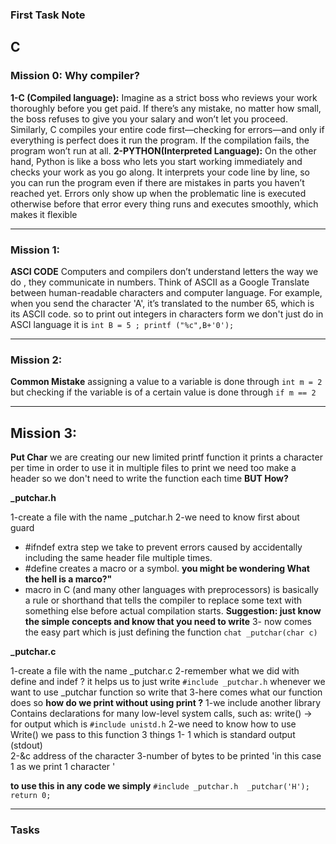 ### First Task Note

## C 

### Mission 0: Why compiler?
**1-C (Compiled language):** Imagine as a strict boss who reviews your work thoroughly before you get paid. If there’s any mistake, no matter how small, the boss refuses to give you your salary and won’t let you proceed. Similarly, C compiles your entire code first—checking for errors—and only if everything is perfect does it run the program. If the compilation fails, the program won’t run at all.
**2-PYTHON(Interpreted Language):** On the other hand, Python is like a boss who lets you start working immediately and checks your work as you go along. It interprets your code line by line, so you can run the program even if there are mistakes in parts you haven’t reached yet. Errors only show up when the problematic line is executed otherwise before that error every thing runs and executes smoothly, which makes it flexible


---
### Mission 1:
**ASCI CODE**
Computers and compilers don’t understand letters the way we do , they communicate in numbers. Think of ASCII as a Google Translate between human-readable characters and computer language. For example, when you send the character 'A', it’s translated to the number 65, which is its ASCII code.
so to print out integers in characters form we don't just do in ASCI language it is 
`int B = 5 ;
printf ("%c",B+'0');`


---
### Mission 2:
**Common Mistake**
assigning a value to a variable is done through `int m = 2 `
but checking if the variable is of a certain value is done through `if m == 2`


 ---
## Mission 3:
**Put Char**
we are creating our new limited printf function it prints a character per time 
in order to use it in multiple files to print we need too make a header so we don't need to write the function each time 
**BUT How?**

**_putchar.h**

1-create a file with the name _putchar.h
2-we need to know first about guard 
- #ifndef extra step we take to prevent errors caused by accidentally including the same header file multiple times.
- #define creates a macro or a symbol. 
**you might be wondering What the hell is a marco?"** 
- macro in C (and many other languages with preprocessors) is basically a rule or shorthand that tells the compiler to replace some text with something else before actual compilation starts.
**Suggestion: just know the simple concepts and know that you need to write**
3- now comes the easy part which is just defining the function `chat _putchar(char c)`

**_putchar.c**

1-create a file with the name _putchar.c
2-remember what we did with define and indef ? it helps us to just write `#include _putchar.h` whenever we want to use _putchar function so write that 
3-here comes what our function does so
**how do we print without using print ?**
1-we include another library Contains declarations for many low-level system calls, such as:
write() → for output which is `#include unistd.h`
2-we need to know how to use Write() we pass to this function 3 things 
1- 1 which is standard output (stdout)  
2-&c address of the character 
3-number of bytes to be printed 'in this case 1 as we print 1 character '

**to use this in any code we simply**
`#include _putchar.h 
_putchar('H');
return 0;`

---

### Tasks
 

